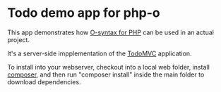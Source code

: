Todo demo app for php-o
=======================

This app demonstrates how [O-syntax for PHP](https://github.com/jsebrech/php-o) can be used in an actual project.

It's a server-side impplementation of the [TodoMVC](http://todomvc.com) application.

To install into your webserver, checkout into a local web folder, install [composer](http://getcomposer.org/), and then run "composer install" inside the main folder to download dependencies.

